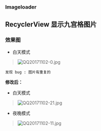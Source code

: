 ### Imageloader
RecyclerView 显示九宫格图片
---

### 效果图
- 白天模式
>![QQ20171102-0.jpg](http://upload-images.jianshu.io/upload_images/2245754-479945d73353dcc7.jpg?imageMogr2/auto-orient/strip%7CimageView2/2/w/1240)

```
发现 bug : 图片有重复的
```

**修改后：**
- 白天模式
>![QQ20171102-21.jpg](http://upload-images.jianshu.io/upload_images/2245754-4f0bdfb05789b0f7.jpg?imageMogr2/auto-orient/strip%7CimageView2/2/w/1240)

- 夜晚模式

>![QQ20171102-11.jpg](http://upload-images.jianshu.io/upload_images/2245754-a0ca210d23036ac3.jpg?imageMogr2/auto-orient/strip%7CimageView2/2/w/1240)
